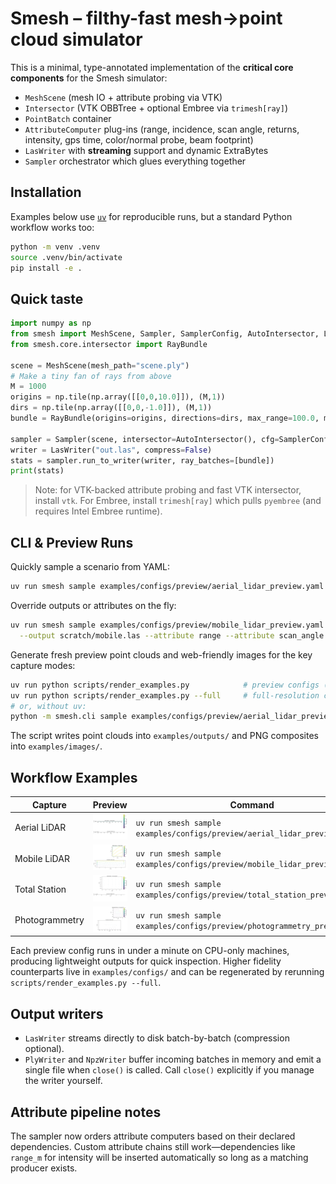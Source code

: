 # Smesh – filthy-fast mesh→point cloud simulator

This is a minimal, type-annotated implementation of the **critical core components**
for the Smesh simulator:

- `MeshScene` (mesh IO + attribute probing via VTK)
- `Intersector` (VTK OBBTree + optional Embree via `trimesh[ray]`)
- `PointBatch` container
- `AttributeComputer` plug-ins (range, incidence, scan angle, returns, intensity, gps time, color/normal probe, beam footprint)
- `LasWriter` with **streaming** support and dynamic ExtraBytes
- `Sampler` orchestrator which glues everything together

## Installation

Examples below use [`uv`](https://github.com/astral-sh/uv) for reproducible runs, but a standard Python workflow works too:

```bash
python -m venv .venv
source .venv/bin/activate
pip install -e .
```

## Quick taste

```python
import numpy as np
from smesh import MeshScene, Sampler, SamplerConfig, AutoIntersector, LasWriter
from smesh.core.intersector import RayBundle

scene = MeshScene(mesh_path="scene.ply")
# Make a tiny fan of rays from above
M = 1000
origins = np.tile(np.array([[0,0,10.0]]), (M,1))
dirs = np.tile(np.array([[0,0,-1.0]]), (M,1))
bundle = RayBundle(origins=origins, directions=dirs, max_range=100.0, multi_hit=False, meta={"gps_time": np.arange(M)*1e-3})

sampler = Sampler(scene, intersector=AutoIntersector(), cfg=SamplerConfig())
writer = LasWriter("out.las", compress=False)
stats = sampler.run_to_writer(writer, ray_batches=[bundle])
print(stats)
```

> Note: for VTK-backed attribute probing and fast VTK intersector, install `vtk`.
> For Embree, install `trimesh[ray]` which pulls `pyembree` (and requires Intel Embree runtime).

## CLI & Preview Runs

Quickly sample a scenario from YAML:

```bash
uv run smesh sample examples/configs/preview/aerial_lidar_preview.yaml
```

Override outputs or attributes on the fly:

```bash
uv run smesh sample examples/configs/preview/mobile_lidar_preview.yaml \
  --output scratch/mobile.las --attribute range --attribute scan_angle
```

Generate fresh preview point clouds and web-friendly images for the key capture modes:

```bash
uv run python scripts/render_examples.py            # preview configs (fast)
uv run python scripts/render_examples.py --full     # full-resolution configs
# or, without uv:
python -m smesh.cli sample examples/configs/preview/aerial_lidar_preview.yaml
```

The script writes point clouds into `examples/outputs/` and PNG composites into `examples/images/`.

## Workflow Examples

| Capture | Preview | Command |
| --- | --- | --- |
| Aerial LiDAR | ![Aerial LiDAR](examples/images/aerial_lidar.png) | `uv run smesh sample examples/configs/preview/aerial_lidar_preview.yaml` |
| Mobile LiDAR | ![Mobile LiDAR](examples/images/mobile_lidar.png) | `uv run smesh sample examples/configs/preview/mobile_lidar_preview.yaml` |
| Total Station | ![Total Station](examples/images/total_station.png) | `uv run smesh sample examples/configs/preview/total_station_preview.yaml` |
| Photogrammetry | ![Photogrammetry](examples/images/photogrammetry.png) | `uv run smesh sample examples/configs/preview/photogrammetry_preview.yaml` |

Each preview config runs in under a minute on CPU-only machines, producing lightweight outputs for quick inspection. Higher fidelity counterparts live in `examples/configs/` and can be regenerated by rerunning `scripts/render_examples.py --full`.

## Output writers

- `LasWriter` streams directly to disk batch-by-batch (compression optional).
- `PlyWriter` and `NpzWriter` buffer incoming batches in memory and emit a single file when `close()` is called. Call `close()` explicitly if you manage the writer yourself.

## Attribute pipeline notes

The sampler now orders attribute computers based on their declared dependencies. Custom attribute chains still work—dependencies like `range_m` for intensity will be inserted automatically so long as a matching producer exists.
